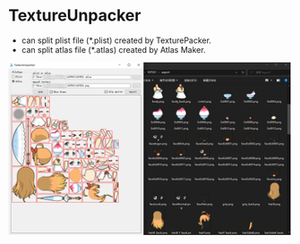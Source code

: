 # TextureUnpacker

- can split plist file (*.plist) created by TexturePacker.
- can split atlas file (*.atlas) created by Atlas Maker.

![image](image.png)